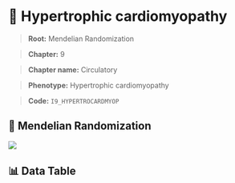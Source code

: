 # 🧪 Hypertrophic cardiomyopathy

> **Root:** Mendelian Randomization

> **Chapter:** 9  

> **Chapter name:** Circulatory

> **Phenotype:** Hypertrophic cardiomyopathy  

> **Code:** `I9_HYPERTROCARDMYOP`

## 🧬 Mendelian Randomization  

<img src="/MR/Figures/Forward/I9_HYPERTROCARDMYOP.png"/>

## 📊 Data Table

<CsvTableMRF src="/MR_Data/Forward/I9_HYPERTROCARDMYOP.csv"/>
